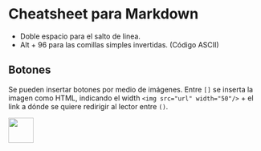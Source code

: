 # Cheatsheet para Markdown

- Doble espacio para el salto de linea.
- Alt + 96 para las comillas simples invertidas. (Código ASCII)

## Botones
Se pueden insertar botones por medio de imágenes. Entre `[]` se inserta la imagen como HTML, indicando el width `<img src="url" width="50"/>` + el link a dónde se quiere redirigir al lector entre `()`.

[<img src="https://user-images.githubusercontent.com/106758379/223557769-7b04b758-20e9-48f3-9451-d02f35cd3b58.png" width="50"/>](https://github.com/user/repository/subscription)
